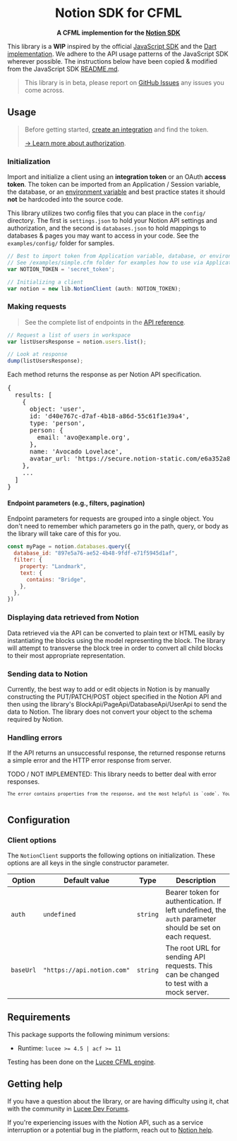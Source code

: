 <!-- markdownlint-disable -->
<div align="center">
    <h1>Notion SDK for CFML</h1>
    <p>
        <b>A CFML implemention for the <a href="https://developers.notion.com">Notion SDK</a></b>
    </p>
</div>
<!-- markdownlint-enable -->

This library is a **WIP** inspired by the official [JavaScript SDK](https://github.com/makenotion/notion-sdk-js) and the [Dart implementation](https://github.com/jpinz/notion_dart_api). We adhere to the API usage patterns of the JavaScript SDK wherever possible. The instructions below have been copied & modified from the JavaScript SDK [README.md](https://github.com/makenotion/notion-sdk-js/blob/main/README.md).

> This library is in beta, please report on
> [GitHub Issues](https://github.com/psarin/cfml-notion-sdk/issues) any issues
> you come across.

<!-- markdownlint-disable -->
## Usage

> Before getting started, [create an integration](https://www.notion.com/my-integrations) and find the token.
>
> [→ Learn more about authorization](https://developers.notion.com/docs/authorization).

### Initialization

Import and initialize a client using an **integration token** or an OAuth **access token**. The token can be imported from an Application / Session variable, the database, or an [environment variable](https://docs.lucee.org/guides/Various/system-properties.html) and best practice states it should **not** be hardcoded into the source code.

This library utilizes two config files that you can place in the `config/` directory. The first is `settings.json` to hold your Notion API settings and authorization, and the second is `databases.json` to hold mappings to databases & pages you may want to access in  your code. See the `examples/config/` folder for samples.

```js
// Best to import token from Application variable, database, or environment variable.
// See /examples/simple.cfm folder for examples how to use via Application variable.
var NOTION_TOKEN = 'secret_token';

// Initializing a client
var notion = new lib.NotionClient (auth: NOTION_TOKEN);
```

### Making requests

> See the complete list of endpoints in the [API reference](https://developers.notion.com/reference).

```js
// Request a list of users in workspace
var listUsersResponse = notion.users.list();

// Look at response
dump(listUsersResponse);
```

Each method returns the response as per Notion API specification.

<pre>
{
  results: [
    {
      object: 'user',
      id: 'd40e767c-d7af-4b18-a86d-55c61f1e39a4',
      type: 'person',
      person: {
        email: 'avo@example.org',
      },
      name: 'Avocado Lovelace',
      avatar_url: 'https://secure.notion-static.com/e6a352a8-8381-44d0-a1dc-9ed80e62b53d.jpg',
    },
    ...
  ]
}
</pre>

#### Endpoint parameters (e.g., filters, pagination)
Endpoint parameters for requests are grouped into a single object. You don't need to remember which parameters go in the path, query, or body as the library will take care of this for you.

```js
const myPage = notion.databases.query({
  database_id: "897e5a76-ae52-4b48-9fdf-e71f5945d1af",
  filter: {
    property: "Landmark",
    text: {
      contains: "Bridge",
    },
  },
})
```

### Displaying data retrieved from Notion

Data retrieved via the API can be converted to plain text or HTML easily by instantiating the blocks using the model representing the block. The library will attempt to transverse the block tree in order to convert all child blocks to their most appropriate representation.

### Sending data to Notion

Currently, the best way to add or edit objects in Notion is by manually constructing the PUT/PATCH/POST object specified in the Notion API and then using the library's BlockApi/PageApi/DatabaseApi/UserApi to send the data to Notion. The library does not convert your object to the schema required by Notion.

### Handling errors

If the API returns an unsuccessful response, the returned response returns a simple error and the HTTP error response from server.

TODO / NOT IMPLEMENTED: This library needs to better deal with error responses.

<pre style="font-size:10px;">
The error contains properties from the response, and the most helpful is `code`. You can compare `code` to the values in the `APIErrorCode` object to avoid misspelling error codes.

</pre>

## Configuration
### Client options

The `NotionClient` supports the following options on initialization. These options are all keys in the single constructor parameter.

| Option      | Default value              | Type         | Description                                                                                                                                                  |
| ----------- | -------------------------- | ------------ | ------------------------------------------------------------------------------------------------------------------------------------------------------------ |
| `auth`      | `undefined`                | `string`     | Bearer token for authentication. If left undefined, the `auth` parameter should be set on each request.                                                      |                                                                       |
| `baseUrl`   | `"https://api.notion.com"` | `string`     | The root URL for sending API requests. This can be changed to test with a mock server.                                                                       |

## Requirements

This package supports the following minimum versions:

- Runtime: `lucee >= 4.5 | acf >= 11`

Testing has been done on the [Lucee CFML engine](https://lucee.org).

## Getting help

If you have a question about the library, or are having difficulty using it, chat with the community in [Lucee Dev Forums](https://dev.lucee.org).

If you're experiencing issues with the Notion API, such as a service interruption or a potential bug in the platform, reach out to [Notion help](https://www.notion.com/Help-Support-e040febf70a94950b8620e6f00005004?target=intercom).
